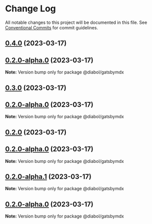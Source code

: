 # Change Log

All notable changes to this project will be documented in this file.
See [Conventional Commits](https://conventionalcommits.org) for commit guidelines.

## [0.4.0](https://github.com/samurais-app/diablo/compare/v0.2.0-alpha.1...v0.4.0) (2023-03-17)

## [0.2.0-alpha.0](https://github.com/samurais-app/diablo/compare/v0.0.0...v0.2.0-alpha.0) (2023-03-17)

**Note:** Version bump only for package @diabol/gatsbymdx





## [0.3.0](https://github.com/samurais-app/diablo/compare/v0.2.0-alpha.1...v0.3.0) (2023-03-17)

## [0.2.0-alpha.0](https://github.com/samurais-app/diablo/compare/v0.0.0...v0.2.0-alpha.0) (2023-03-17)

**Note:** Version bump only for package @diabol/gatsbymdx





## [0.2.0](https://github.com/samurais-app/diablo/compare/v0.2.0-alpha.1...v0.2.0) (2023-03-17)

## [0.2.0-alpha.0](https://github.com/samurais-app/diablo/compare/v0.0.0...v0.2.0-alpha.0) (2023-03-17)

**Note:** Version bump only for package @diabol/gatsbymdx





## [0.2.0-alpha.1](https://github.com/samurais-app/diablo/compare/v0.0.0...v0.2.0-alpha.1) (2023-03-17)

**Note:** Version bump only for package @diabol/gatsbymdx





## [0.2.0-alpha.0](https://github.com/samurais-app/diablo/compare/v0.0.0...v0.2.0-alpha.0) (2023-03-17)

**Note:** Version bump only for package @diabol/gatsbymdx
